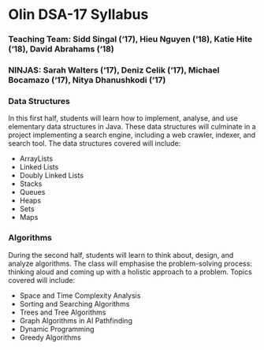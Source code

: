 
# Olin DSA-17 Syllabus


### Teaching Team: Sidd Singal (‘17), Hieu Nguyen (‘18), Katie Hite (‘18), David Abrahams (‘18)
### NINJAS: Sarah Walters (‘17), Deniz Celik (‘17), Michael Bocamazo (‘17), Nitya Dhanushkodi (‘17)


### Data Structures


In this first half, students will learn how to implement, analyse, and use elementary data structures in Java. These data structures will culminate in a project implementing a search engine, including a web crawler, indexer, and search tool. The data structures covered will include:


- ArrayLists
- Linked Lists
- Doubly Linked Lists
- Stacks
- Queues
- Heaps
- Sets
- Maps


### Algorithms


During the second half, students will learn to think about, design, and analyze algorithms. The class will emphasise the problem-solving process: thinking aloud and coming up with a holistic approach to a problem. Topics covered will include:


- Space and Time Complexity Analysis
- Sorting and Searching Algorithms
- Trees and Tree Algorithms
- Graph Algorithms in AI Pathfinding
- Dynamic Programming
- Greedy Algorithms
